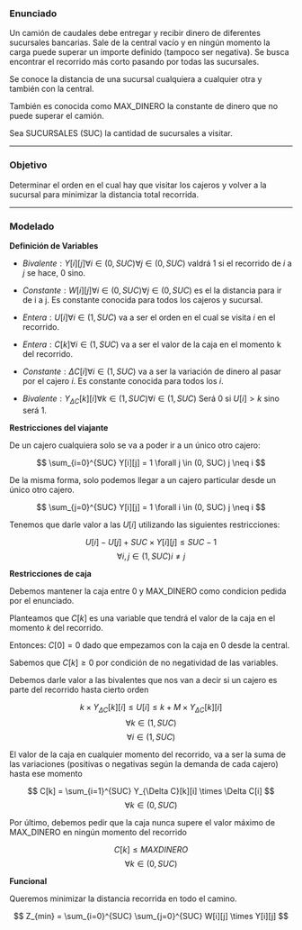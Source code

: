 ### **Enunciado**
Un camión de caudales debe entregar y recibir dinero de diferentes sucursales bancarias.
Sale de la central vacío y en ningún momento la carga puede superar un importe definido (tampoco ser negativa).
Se busca encontrar el recorrido más corto pasando por todas las sucursales.

Se conoce la distancia de una sucursal cualquiera a cualquier otra y también con la central.

También es conocida como MAX_DINERO la constante de dinero que no puede superar el camión.

Sea SUCURSALES (SUC) la cantidad de sucursales a visitar.

---
### **Objetivo**
Determinar el orden en el cual hay que visitar los cajeros y volver a la sucursal para minimizar la distancia total recorrida.

---
### **Modelado**

**Definición de Variables**

- $Bivalente: Y[i][j] \forall  i \in (0,SUC)  \forall  j \in (0,SUC)$ valdrá 1 si el recorrido de $i$ a $j$ se hace, 0 sino.

- $Constante: W[i][j]  \forall  i \in (0,SUC)  \forall  j \in (0,SUC)$ es el la distancia para ir de i a j. Es constante conocida para todos los cajeros y sucursal. 

- $Entera: U[i]  \forall  i \in (1,SUC)$ va a ser el orden en el cual se visita $i$ en el recorrido.

- $Entera: C[k]  \forall  i \in (1,SUC)$ va a ser el valor de la caja en el momento k del recorrido.

- $Constante: \Delta C[i]  \forall  i \in (1,SUC)$ va a ser la variación de dinero al pasar por el cajero $i$. Es constante conocida para todos los $i$.

- $Bivalente: Y_{\Delta C}[k][i]  \forall k \in (1, SUC)  \forall i \in (1, SUC)$ Será 0 si $U[i] > k$ sino será 1.

**Restricciones del viajante**

De un cajero cualquiera solo se va a poder ir a un único otro cajero:

$$
\sum_{i=0}^{SUC} Y[i][j] = 1 
\forall j \in (0, SUC) 
j \neq i
$$

De la misma forma, solo podemos llegar a un cajero particular desde un único otro cajero.

$$
\sum_{j=0}^{SUC} Y[i][j] = 1 
\forall i \in (0, SUC) 
j \neq i
$$

Tenemos que darle valor a las $U[i]$ utilizando las siguientes restricciones:

$$
U[i] - U[j] + SUC \times Y[i][j] \leq SUC - 1
$$
$$
\forall  i, j \in (1, SUC)  i \neq j
$$

**Restricciones de caja**

Debemos mantener la caja entre 0 y MAX_DINERO como condicion pedida por el enunciado.

Planteamos que $C[k]$ es una variable que tendrá el valor de la caja en el momento $k$ del recorrido.

Entonces: $C[0] = 0$ dado que empezamos con la caja en $0$ desde la central.

Sabemos que $C[k] \ge 0$ por condición de no negatividad de las variables.

Debemos darle valor a las bivalentes que nos van a decir si un cajero es parte del recorrido hasta cierto orden

$$
k \times Y_{\Delta C}[k][i]  \leq U[i] \leq  k + M \times Y_{\Delta C}[k][i]
$$
$$
\forall  k \in (1, SUC)
$$
$$
\forall  i \in (1, SUC)
$$

El valor de la caja en cualquier momento del recorrido, va a ser la suma de las variaciones (positivas o negativas según la demanda de cada cajero) hasta ese momento

$$
C[k] = \sum_{i=1}^{SUC} Y_{\Delta C}[k][i] \times \Delta C[i]
$$
$$
\forall  k \in (0, SUC)
$$

Por último, debemos pedir que la caja nunca supere el valor máximo de MAX_DINERO en ningún momento del recorrido

$$
C[k] \leq MAXDINERO
$$
$$
\forall  k \in (0, SUC)
$$

**Funcional**

Queremos minimizar la distancia recorrida en todo el camino.

$$
Z_{min} = \sum_{i=0}^{SUC}  \sum_{j=0}^{SUC}  W[i][j] \times Y[i][j]
$$

